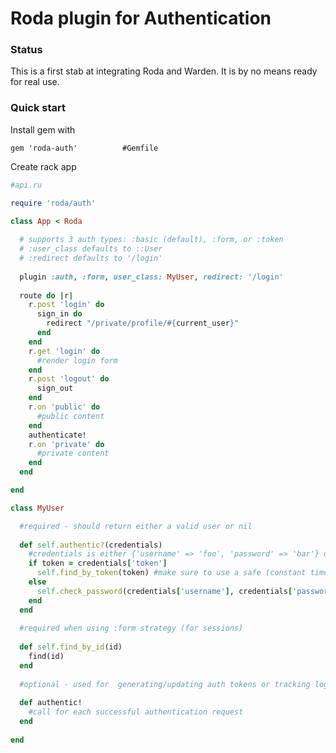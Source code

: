 Roda plugin for Authentication
=============

### Status

This is a first stab at integrating Roda and Warden. It is by no means ready for real use.

### Quick start

Install gem with

    gem 'roda-auth'          #Gemfile


Create rack app 

```ruby
#api.ru

require 'roda/auth'

class App < Roda
  
  # supports 3 auth types: :basic (default), :form, or :token
  # :user_class defaults to ::User
  # :redirect defaults to '/login'
  
  plugin :auth, :form, user_class: MyUser, redirect: '/login'
  
  route do |r|
    r.post 'login' do
      sign_in do
        redirect "/private/profile/#{current_user}"
      end
    end
    r.get 'login' do
      #render login form
    end
    r.post 'logout' do
      sign_out
    end
    r.on 'public' do
      #public content
    end
    authenticate!
    r.on 'private' do
      #private content
    end
  end

end

class MyUser

  #required - should return either a valid user or nil
  
  def self.authentic?(credentials)
    #credentials is either {'username' => 'foo', 'password' => 'bar'} or {'token' => '123'}
    if token = credentials['token']
      self.find_by_token(token) #make sure to use a safe (constant time) method of looking up tokens
    else
      self.check_password(credentials['username'], credentials['password'])
    end
  end
  
  #required when using :form strategy (for sessions)
  
  def self.find_by_id(id)
    find(id)
  end
  
  #optional - used for  generating/updating auth tokens or tracking logins
  
  def authentic!
    #call for each successful authentication request
  end
  
end
  
